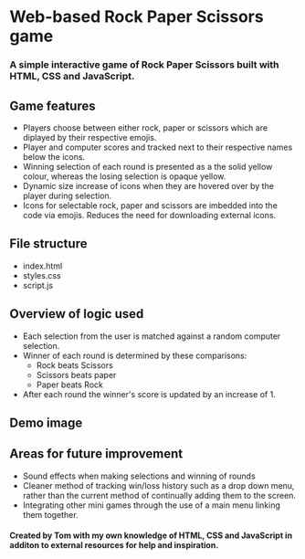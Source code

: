 # Web-based Rock Paper Scissors game 

### A simple interactive game of Rock Paper Scissors built with HTML, CSS and JavaScript. 

## Game features

- Players choose between either rock, paper or scissors which are diplayed by their respective emojis.
- Player and computer scores and tracked next to their respective names below the icons.
- Winning selection of each round is presented as a the solid yellow colour, whereas the losing selection is opaque yellow.
- Dynamic size increase of icons when they are hovered over by the player during selection.
- Icons for selectable rock, paper and scissors are imbedded into the code via emojis. Reduces the need for downloading external icons.
  

## File structure 
- index.html
- styles.css
- script.js

## Overview of logic used 
- Each selection from the user is matched against a random computer selection.
- Winner of each round is determined by these comparisons:
   - Rock beats Scissors
   - Scissors beats paper
   - Paper beats Rock
- After each round the winner's score is updated by an increase of 1. 

## Demo image 



## Areas for future improvement 
- Sound effects when making selections and winning of rounds
- Cleaner method of tracking win/loss history such as a drop down menu, rather than the current method of continually adding them to the screen.
- Integrating other mini games through the use of a main menu linking them together. 

#### Created by Tom with my own knowledge of HTML, CSS and JavaScript in additon to external resources for help and inspiration.

